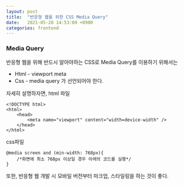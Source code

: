 ```yaml
---
layout: post
title:  "반응형 웹을 위한 CSS Media Query"
date:   2021-05-28 14:53:09 +0900
categories: frontend
---
```


### Media Query
반응형 웹을 위해 반드시 알아야하는 CSS로 Media Query를 이용하기 위해서는 
* Html - viewport meta
* Css - media query 
가 선언되어야 한다.

자세히 설명하자면,
html 파일
```
<!DOCTYPE html>
<html>
    <head>
        <meta name="viewport" content="width=device-width" />
    </head>
</html>
```

css파일
```
@media screen and (min-width: 768px){
    /*화면에 최소 768px 이상일 경우 아래의 코드를 실행*/
}
```

또한, 반응형 웹 개발 시 모바일 버전부터 마크업, 스타일링을 하는 것이 좋다.



